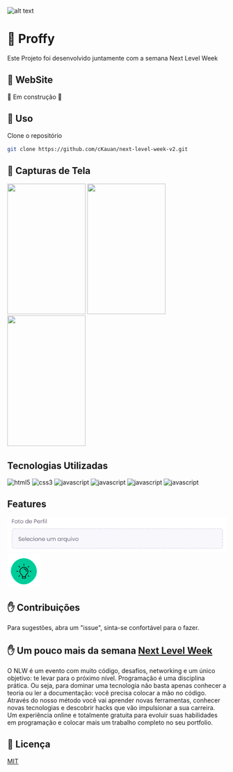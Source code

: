 ![alt text](https://github.com/cKauan/next-level-week-v2/blob/master/github/notebook.png)
# :rocket: Proffy
Este Projeto foi desenvolvido juntamente com a semana Next Level Week

## :bookmark: WebSite
:hammer: Em construção :hammer:

## :closed_book: Uso

Clone o repositório

```bash
git clone https://github.com/cKauan/next-level-week-v2.git
```
## :iphone: Capturas de Tela
<img src="https://github.com/cKauan/next-level-week-v2/blob/master/github/smartphone.jpg" width="180" height="300"> <img src="https://github.com/cKauan/next-level-week-v2/blob/master/github/smartphone-2.jpg" width="180" height="300"> <img src="https://github.com/cKauan/next-level-week-v2/blob/master/github/smartphone-3.jpg" width="180" height="300">

## Tecnologias Utilizadas 
<p align="left">
  <img src="https://devicons.github.io/devicon/devicon.git/icons/html5/html5-original-wordmark.svg" alt="html5" width="40" height="40"/> 
  <img src="https://devicons.github.io/devicon/devicon.git/icons/css3/css3-original-wordmark.svg" alt="css3" width="40" height="40"/>
  <img src="https://devicons.github.io/devicon/devicon.git/icons/javascript/javascript-original.svg" alt="javascript" width="40" height="40"/>
  <img src="https://devicons.github.io/devicon/devicon.git/icons/nodejs/nodejs-original.svg" alt="javascript" width="40" height="40"/>
  <img src="https://devicons.github.io/devicon/devicon.git/icons/express/express-original.svg" alt="javascript" width="40" height="40"/>
  <img src="https://devicons.github.io/devicon/devicon.git/icons/mysql/mysql-original-wordmark.svg" alt="javascript" width="40" height="40"/>

</p>

## Features
<img src="https://github.com/cKauan/Proffy/blob/master/github/feature-1.png"> 
<img src="https://github.com/cKauan/Proffy/blob/master/github/feature-2.png">

## :raised_hand: Contribuições
Para sugestões, abra um "issue", sinta-se confortável para o fazer.

## :raised_hand: Um pouco mais da semana <a href="https://rocketseat.com.br">Next Level Week<a/>

O  NLW é um evento com muito código, desafios, networking e um único objetivo: te levar para o próximo nível.
Programação é uma disciplina prática. Ou seja, para dominar uma tecnologia não basta apenas conhecer a teoria ou ler a documentação: você precisa colocar a mão no código.
Através do nosso método você vai aprender novas ferramentas, conhecer novas tecnologias e descobrir hacks que vão impulsionar a sua carreira.
Um experiência online e totalmente gratuita para evoluir suas habilidades em programação e colocar mais um trabalho completo no seu portfolio.

## :scroll: Licença
[MIT](https://choosealicense.com/licenses/mit/)
